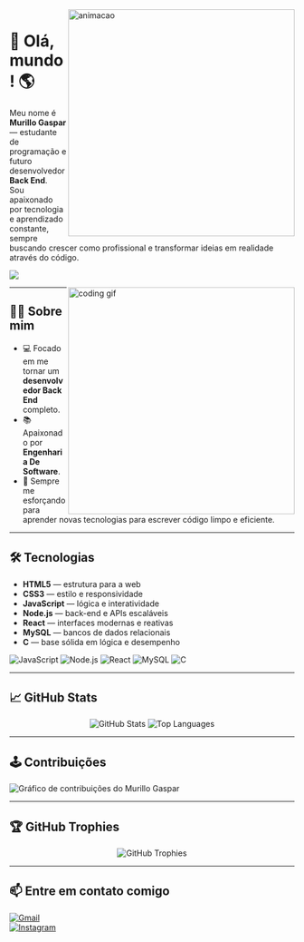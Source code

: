 <img align="right" width="400" src="https://i.pinimg.com/originals/aa/84/f7/aa84f7f6d9cddc793250cb9ad0053ebd.gif" alt="animacao" />


# 👋 Olá, mundo! 🌎

Meu nome é **Murillo Gaspar** — estudante de programação e futuro desenvolvedor **Back End**.  
Sou apaixonado por tecnologia e aprendizado constante, sempre buscando crescer como profissional e transformar ideias em realidade através do código.

[![](https://visitcount.itsvg.in/api?id=murillomk10&icon=0&color=11)](https://visitcount.itsvg.in)

<img align="right" width="400" src="https://i2.wp.com/allhtaccess.info/wp-content/uploads/2018/03/programming.gif?fit=1281%2C716&ssl=1" alt="coding gif" />

---

## 👨‍💻 Sobre mim

- 💻 Focado em me tornar um **desenvolvedor Back End** completo.  
- 📚 Apaixonado por **Engenharia De Software**.  
- 🌱 Sempre me esforçando para aprender novas tecnologias para escrever código limpo e eficiente.  

---

## 🛠️ Tecnologias

- **HTML5** — estrutura para a web  
- **CSS3** — estilo e responsividade  
- **JavaScript** — lógica e interatividade  
- **Node.js** — back-end e APIs escaláveis  
- **React** — interfaces modernas e reativas  
- **MySQL** — bancos de dados relacionais  
- **C** — base sólida em lógica e desempenho  

![JavaScript](https://img.shields.io/badge/JavaScript-F7DF1E?style=for-the-badge&logo=javascript&logoColor=black)
![Node.js](https://img.shields.io/badge/Node.js-339933?style=for-the-badge&logo=node.js&logoColor=white)
![React](https://img.shields.io/badge/React-20232A?style=for-the-badge&logo=react&logoColor=61DAFB)
![MySQL](https://img.shields.io/badge/MySQL-4479A1?style=for-the-badge&logo=mysql&logoColor=white)
![C](https://img.shields.io/badge/C-00599C?style=for-the-badge&logo=c&logoColor=white)

---

## 📈 GitHub Stats

<div align="center">

<!-- Estatísticas do GitHub -->
<img src="https://github-readme-stats.vercel.app/api?username=murillomk10&show_icons=true&theme=dark" alt="GitHub Stats" />

<!-- Linguagens principais -->
<img src="https://github-readme-stats.vercel.app/api/top-langs/?username=murillomk10&layout=compact&theme=dark" alt="Top Languages" />
</div>

---

## 🕹️ Contribuições

<picture>
  <source media="(prefers-color-scheme: dark)" srcset="https://ghchart.rshah.org/39ff14/murillomk10">
  <source media="(prefers-color-scheme: light)" srcset="https://ghchart.rshah.org/0db7ed/murillomk10">
  <img alt="Gráfico de contribuições do Murillo Gaspar" src="https://ghchart.rshah.org/murillomk10">
</picture>

---

## 🏆 GitHub Trophies

<div align="center">
  <img src="https://github-profile-trophy.vercel.app/?username=murillomk10&theme=darkhub&no-bg=true&margin-w=15&margin-h=15" alt="GitHub Trophies" />
</div>

---

## 📫 Entre em contato comigo

[![Gmail](https://img.shields.io/badge/Gmail-D14836?style=for-the-badge&logo=gmail&logoColor=white)](mailto:Murillogaspar237@gmail.com)  
[![Instagram](https://img.shields.io/badge/-Instagram-%23E4405F?style=for-the-badge&logo=instagram&logoColor=white)](https://www.instagram.com/murillomk100?igsh=MTQzbW5seTQ4dmg0NA==)
